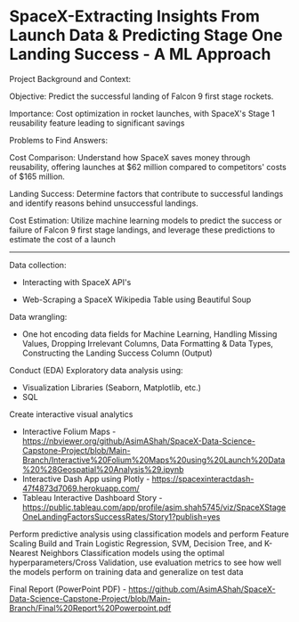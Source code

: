 # SpaceX-Extracting Insights From Launch Data & Predicting Stage One Landing Success - A ML Approach
Project Background and Context:​

Objective: Predict the successful landing of Falcon 9 first stage rockets.​

Importance: Cost optimization in rocket launches, with SpaceX's Stage 1 reusability feature leading to significant savings​

Problems to Find Answers:​

Cost Comparison: Understand how SpaceX saves money through reusability, offering launches at $62 million compared to competitors' costs of $165 million.​

Landing Success: Determine factors that contribute to successful landings and identify reasons behind unsuccessful landings.​

Cost Estimation: Utilize machine learning models to predict the success or failure of Falcon 9 first stage landings, and leverage these predictions to estimate the cost of a launch 

----------------------------------------------------------------------------------------------------------------------------------------------------------

Data collection:

- Interacting with SpaceX API's​

- Web-Scraping a SpaceX Wikipedia Table using Beautiful Soup ​

Data wrangling​:

- One hot encoding data fields for Machine Learning, Handling Missing Values, Dropping Irrelevant Columns, Data Formatting & Data Types, Constructing the Landing Success Column (Output)​

Conduct (EDA) Exploratory data analysis using:
- Visualization Libraries (Seaborn, Matplotlib, etc.)
- SQL​

Create interactive visual analytics
- Interactive Folium Maps - https://nbviewer.org/github/AsimAShah/SpaceX-Data-Science-Capstone-Project/blob/Main-Branch/Interactive%20Folium%20Maps%20using%20Launch%20Data%20%28Geospatial%20Analysis%29.ipynb
- Interactive Dash App using Plotly - https://spacexinteractdash-47f4873d7069.herokuapp.com/
- Tableau Interactive Dashboard Story - https://public.tableau.com/app/profile/asim.shah5745/viz/SpaceXStageOneLandingFactorsSuccessRates/Story1?publish=yes

Perform predictive analysis using classification models​ and perform Feature Scaling​
Build and Train Logistic Regression, SVM, Decision Tree, and K-Nearest Neighbors Classification models using the optimal hyperparameters/Cross Validation, use evaluation metrics to see how well the models perform on training data and generalize on test data


Final Report (PowerPoint PDF) - https://github.com/AsimAShah/SpaceX-Data-Science-Capstone-Project/blob/Main-Branch/Final%20Report%20Powerpoint.pdf
